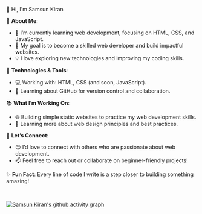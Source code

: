 👋 Hi, I'm Samsun Kiran  

🌟 **About Me**:  
* 🌱 I’m currently learning web development, focusing on HTML, CSS, and JavaScript.  
* 🎯 My goal is to become a skilled web developer and build impactful websites.  
* 💡 I love exploring new technologies and improving my coding skills.  

🔧 **Technologies & Tools**:  
* 💻 Working with: HTML, CSS (and soon, JavaScript).  
* 🚀 Learning about GitHub for version control and collaboration.  

📚 **What I’m Working On**:  
* 🌐 Building simple static websites to practice my web development skills.  
* 📝 Learning more about web design principles and best practices.  

💬 **Let’s Connect**:  
* 😊 I’d love to connect with others who are passionate about web development.  
* 📫 Feel free to reach out or collaborate on beginner-friendly projects!  

✨ **Fun Fact**: Every line of code I write is a step closer to building something amazing!  

<br />

[![Samsun Kiran's github activity graph](https://github-readme-activity-graph.vercel.app/graph?username=samsun-kiran&bg_color=000000&color=56d600&line=00ff1e&point=7eff38&area=true&hide_border=true)]([https://github.com/ashutosh00710/github-readme-activity-graph](https://github-readme-activity-graph.vercel.app/graph?username=samsun-kiran&bg_color=000000&color=56d600&line=00ff1e&point=7eff38&area=true&hide_border=true))
